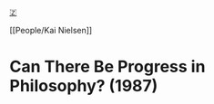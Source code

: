[🇿](zotero://select/library/items/YMF7AX2L)

[[People/Kai Nielsen]] 
# Can There Be Progress in Philosophy? (1987)

